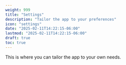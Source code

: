 ```yaml
---
weight: 999
title: "Settings"
description: "Tailor the app to your preferences"
icon: "settings"
date: "2025-02-11T14:22:15-06:00"
lastmod: "2025-02-11T14:22:15-06:00"
draft: true
toc: true
---
```


This is where you can tailor the app to your own needs.